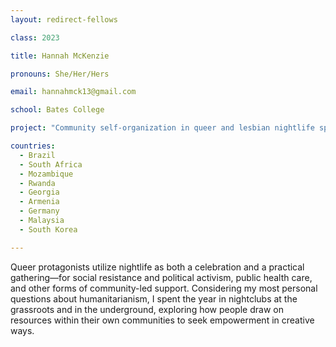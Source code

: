 ```yaml
---
layout: redirect-fellows

class: 2023

title: Hannah McKenzie

pronouns: She/Her/Hers

email: hannahmck13@gmail.com

school: Bates College

project: "Community self-organization in queer and lesbian nightlife spaces"

countries:
  - Brazil
  - South Africa
  - Mozambique
  - Rwanda
  - Georgia
  - Armenia
  - Germany
  - Malaysia
  - South Korea

---
```


Queer protagonists utilize nightlife as both a celebration and a practical gathering—for social resistance and political activism, public health care, and other forms of community-led support. Considering my most personal questions about humanitarianism, I spent the year in nightclubs at the grassroots and in the underground, exploring how people draw on resources within their own communities to seek empowerment in creative ways.
